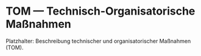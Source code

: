 # TOM — Technisch-Organisatorische Maßnahmen

Platzhalter: Beschreibung technischer und organisatorischer Maßnahmen (TOM).
